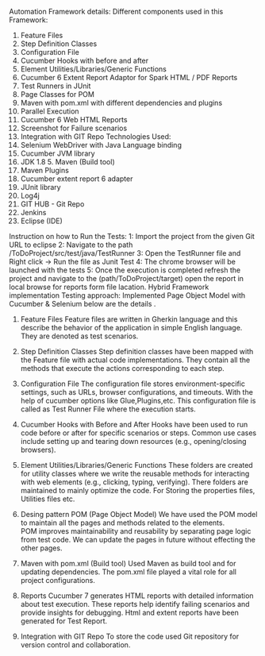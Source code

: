 Automation Framework details:
Different components used in this Framework: 
1. Feature Files 
2. Step Definition Classes 
3. Configuration File 
4. Cucumber Hooks with before and after 
5. Element Utilities/Libraries/Generic Functions 
6. Cucumber 6 Extent Report Adaptor for Spark HTML / PDF Reports 
7. Test Runners in JUnit 
8. Page Classes for POM 
9. Maven with pom.xml with different dependencies and plugins 
10. Parallel Execution 
11. Cucumber 6 Web HTML Reports 
12. Screenshot for Failure scenarios 
13. Integration with GIT Repo 
Technologies Used: 
1. Selenium WebDriver with Java Language binding 
2. Cucumber JVM library 
3. JDK 1.8 5. Maven (Build tool) 
4. Maven Plugins 
5. Cucumber extent report 6 adapter 
6. JUnit library 
7. Log4j 
8. GIT HUB - Git Repo
9. Jenkins 
10. Eclipse (IDE)



Instruction on how to Run the Tests:
1: Import the project from the given Git URL to eclipse
2: Navigate to the path /ToDoProject/src/test/java/TestRunner
3: Open the TestRunner file and Right click -> Run the file as Junit Test
4: The chrome browser will be launched with the tests
5: Once the execution is completed refresh the project and navigate to the (path/ToDoProject/target) open the report in local browse for reports form file lacation.
Hybrid Framework implementation Testing approach:
Implemented Page Object Model with Cucumber & Selenium below are the details .
1. Feature Files
Feature files are written in Gherkin language and this describe the behavior of the application in simple English language. They are denoted as test scenarios.
2. Step Definition Classes
Step definition classes have been mapped with the Feature file with actual code implementations.
They contain all the methods that execute the actions corresponding to each step.
3. Configuration File
The configuration file stores environment-specific settings, such as URLs, browser configurations, and timeouts.
With the help of cucumber options like Glue,Plugins,etc.
This configuration file is called as Test Runner File where the execution starts.
4. Cucumber Hooks with Before and After
Hooks have been used to run code before or after for specific scenarios or steps.
Common use cases include setting up and tearing down resources (e.g., opening/closing browsers).
5. Element Utilities/Libraries/Generic Functions
These folders are created for utility classes where we write the reusable methods for interacting with web elements (e.g., clicking, typing, verifying).
There folders are maintained to mainly optimize the code.
For Storing the properties files, Utilities files etc.
6. Desing pattern POM (Page Object Model) 
We have used the POM model to maintain all the pages and methods related to the elements.  
POM improves maintainability and reusability by separating page logic from test code.
We can update the pages in future without effecting the other pages.
7. Maven with pom.xml (Build tool)
Used Maven as build tool and for updating dependencies.
The pom.xml file played a vital role for all project configurations.
8. Reports
Cucumber 7 generates HTML reports with detailed information about test execution.
These reports help identify failing scenarios and provide insights for debugging.
Html and extent reports have been generated for Test Report.

 9. Integration with GIT Repo
To store the code used Git repository for version control and collaboration.

